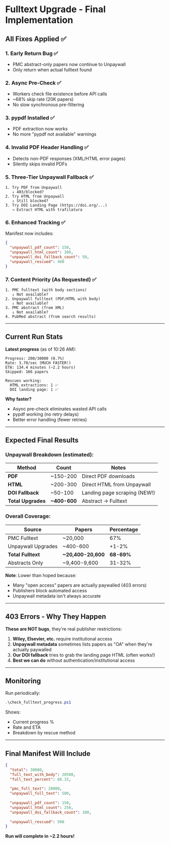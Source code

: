 # Fulltext Upgrade - Final Implementation

## All Fixes Applied ✅

### 1. **Early Return Bug** ✅
- PMC abstract-only papers now continue to Unpaywall
- Only return when actual fulltext found

### 2. **Async Pre-Check** ✅
- Workers check file existence before API calls
- ~68% skip rate (20K papers)
- No slow synchronous pre-filtering

### 3. **pypdf Installed** ✅
- PDF extraction now works
- No more "pypdf not available" warnings

### 4. **Invalid PDF Header Handling** ✅
- Detects non-PDF responses (XML/HTML error pages)
- Silently skips invalid PDFs

### 5. **Three-Tier Unpaywall Fallback** ✅
```
1. Try PDF from Unpaywall
   ↓ 403/blocked?
2. Try HTML from Unpaywall  
   ↓ Still blocked?
3. Try DOI Landing Page (https://doi.org/...)
   → Extract HTML with trafilatura
```

### 6. **Enhanced Tracking** ✅
Manifest now includes:
```json
{
  "unpaywall_pdf_count": 150,
  "unpaywall_html_count": 200,
  "unpaywall_doi_fallback_count": 50,
  "unpaywall_rescued": 400
}
```

### 7. **Content Priority (As Requested)** ✅
```
1. PMC fulltext (with body sections)
   ↓ Not available?
2. Unpaywall fulltext (PDF/HTML with body)
   ↓ Not available?
3. PMC abstract (from XML)
   ↓ Not available?
4. PubMed abstract (from search results)
```

---

## Current Run Stats

**Latest progress** (as of 10:26 AM):
```
Progress: 200/30000 (0.7%)
Rate: 3.70/sec (MUCH FASTER!)
ETA: 134.4 minutes (~2.2 hours)
Skipped: 166 papers

Rescues working:
  HTML extractions: 1 ✅
  DOI landing page: 1 ✅
```

**Why faster?**
- Async pre-check eliminates wasted API calls
- pypdf working (no retry delays)
- Better error handling (fewer retries)

---

## Expected Final Results

### Unpaywall Breakdown (estimated):

| Method | Count | Notes |
|--------|-------|-------|
| **PDF** | ~150-200 | Direct PDF downloads |
| **HTML** | ~200-300 | Direct HTML from Unpaywall |
| **DOI Fallback** | ~50-100 | Landing page scraping (NEW!) |
| **Total Upgrades** | **~400-600** | Abstract → Fulltext |

### Overall Coverage:

| Source | Papers | Percentage |
|--------|--------|------------|
| PMC Fulltext | ~20,000 | 67% |
| Unpaywall Upgrades | ~400-600 | +1-2% |
| **Total Fulltext** | **~20,400-20,600** | **68-69%** |
| Abstracts Only | ~9,400-9,600 | 31-32% |

**Note**: Lower than hoped because:
- Many "open access" papers are actually paywalled (403 errors)
- Publishers block automated access
- Unpaywall metadata isn't always accurate

---

## 403 Errors - Why They Happen

**These are NOT bugs**, they're real publisher restrictions:

1. **Wiley, Elsevier, etc.** require institutional access
2. **Unpaywall metadata** sometimes lists papers as "OA" when they're actually paywalled
3. **Our DOI fallback** tries to grab the landing page HTML (often works!)
4. **Best we can do** without authentication/institutional access

---

## Monitoring

Run periodically:
```powershell
.\check_fulltext_progress.ps1
```

Shows:
- Current progress %
- Rate and ETA
- Breakdown by rescue method

---

## Final Manifest Will Include

```json
{
  "total": 30000,
  "full_text_with_body": 20500,
  "full_text_percent": 68.33,
  
  "pmc_full_text": 20000,
  "unpaywall_full_text": 500,
  
  "unpaywall_pdf_count": 150,
  "unpaywall_html_count": 250,
  "unpaywall_doi_fallback_count": 100,
  
  "unpaywall_rescued": 500
}
```

**Run will complete in ~2.2 hours!**


